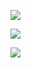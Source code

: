 ![](http://ppkomp.com.my/gambar/hackerrank/gula-gula.jpg)

![](https://github.com/H0j3n/EzpzProgComp/blob/main/src/Pasted%20image%2020210612141745.png)

![](https://github.com/H0j3n/EzpzProgComp/blob/main/src/Pasted%20image%2020210612141756.png)